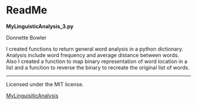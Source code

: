 ReadMe
================

**MyLinguisticAnalysis\_3.py**

Donnette Bowler

I created functions to return general word analysis in a python dictionary. Analysis include word frequency and average distance between words. Also I created a function to map binary representation of word location in a list and a function to reverse the binary to recreate the original list of words.

------------------------------------------------------------------------

Licensed under the MIT license.

[MyLinguisiticAnalysis](https://quantumxyz.github.io/LinguisticAnalysis/) 
